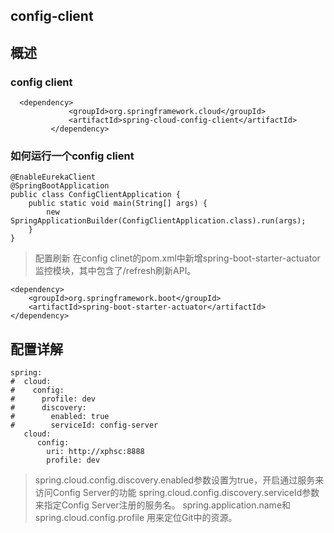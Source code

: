 ## config-client
## 概述



### config client

```
  <dependency>
             <groupId>org.springframework.cloud</groupId>
             <artifactId>spring-cloud-config-client</artifactId>
         </dependency>
```
### 如何运行一个config client

```
@EnableEurekaClient
@SpringBootApplication
public class ConfigClientApplication {
    public static void main(String[] args) {
        new SpringApplicationBuilder(ConfigClientApplication.class).run(args);
    }
}

```

> 配置刷新
> 在config clinet的pom.xml中新增spring-boot-starter-actuator监控模块，其中包含了/refresh刷新API。
```
<dependency>
    <groupId>org.springframework.boot</groupId>
    <artifactId>spring-boot-starter-actuator</artifactId>
</dependency>
```

## 配置详解
~~~
spring:
#  cloud:
#    config:
#      profile: dev
#      discovery:
#        enabled: true
#        serviceId: config-server
   cloud:
      config:
        uri: http://xphsc:8888
        profile: dev
~~~~
> spring.cloud.config.discovery.enabled参数设置为true，开启通过服务来访问Config Server的功能
> spring.cloud.config.discovery.serviceId参数来指定Config Server注册的服务名。
> spring.application.name和spring.cloud.config.profile 用来定位Git中的资源。
